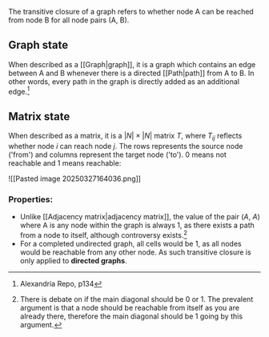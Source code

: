 The transitive closure of a graph refers to whether node A can be reached from node B for all node pairs (A, B). 
## Graph state
When described as a [[Graph|graph]], it is a graph which contains an edge between A and B whenever there is a directed [[Path|path]] from A to B. In other words, every path in the graph is directly added as an additional edge.[^1]
## Matrix state
When described as a matrix, it is a $|N|\times|N|$ matrix $T$, where $T_{ij}$ reflects whether node $i$ can reach node $j$. The rows represents the source node ('from') and columns represent the target node ('to'). 0 means not reachable and 1 means reachable:

![[Pasted image 20250327164036.png]]
### Properties:
- Unlike [[Adjacency matrix|adjacency matrix]], the value of the pair ($A$, $A$) where A is any node within the graph is always 1, as there exists a path from a node to itself, although controversy exists.[^2]
- For a completed undirected graph, all cells would be 1, as all nodes would be reachable from any other node. As such transitive closure is only applied to **directed graphs**.

[^1]: Alexandria Repo, p134

[^2]: There is debate on if the main diagonal should be 0 or 1. The prevalent argument is that a node should be reachable from itself as you are already there, therefore the main diagonal should be 1 going by this argument.
